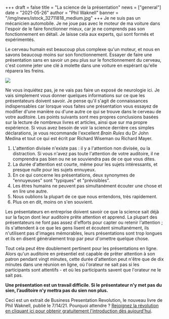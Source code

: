 +++
draft = false
title = "La science de la présentation"
news = ["general"]
date = "2021-05-26"
author = "Phil Waknell"
banner = "/img/news/istock_32711818_medium.jpg"
+++
Je ne suis pas un mécanicien automobile. Je ne joue pas avec le moteur de ma voiture dans l'espoir de le faire fonctionner mieux, car je ne comprends pas son fonctionnement en détail. Je laisse cela aux experts, qui sont formés et expérimentés.

Le cerveau humain est beaucoup plus complexe qu'un moteur, et nous en savons beaucoup moins sur son fonctionnement. Essayer de faire une présentation sans en savoir un peu plus sur le fonctionnement du cerveau, c'est comme jeter une clé à molette dans une voiture en espérant qu'elle réparera les freins.

![](/img/news/istock_32711818_medium.jpg)

Ne vous inquiétez pas, je ne vais pas faire un exposé de neurologie ici. Je vais simplement vous donner quelques informations sur ce que les présentateurs doivent savoir. Je pense qu'il s'agit de connaissances indispensables car lorsque vous faites une présentation vous essayez de modifier d'une manière ou d'une autre ce qui se trouve dans le cerveau de votre auditoire. Les points suivants sont mes propres conclusions basées sur la lecture de nombreux livres et articles, ainsi que sur ma propre expérience. Si vous avez besoin de voir la science derrière ces simples déclarations, je vous recommande l'excellent *Brain Rules* du Dr John Medina et tout ce qui est écrit par Richard Wiseman ou Richard Mayer.

1. L'attention divisée n'existe pas : il y a l'attention non divisée, ou la distraction. Si vous n'avez pas toute l'attention de votre auditoire, il ne comprendra pas bien ou ne se souviendra pas de ce que vous dites.
2. La durée d'attention est courte, même pour les sujets intéressants, et presque nulle pour les sujets ennuyeux.
3. En ce qui concerne les présentations, deux synonymes de "ennuyeuses" sont "typiques" et "prévisibles".
4. Les êtres humains ne peuvent pas simultanément écouter une chose et en lire une autre.
5. Nous oublions la plupart de ce que nous entendons, très rapidement.
6. Plus on en dit, moins on s'en souvient.

Les présentateurs en entreprise doivent savoir ce que la science sait déjà sur la façon dont leur auditoire prête attention et apprend. La plupart des présentateurs ne font pas assez d'efforts pour capter ou retenir l'attention ; ils s'attendent à ce que les gens lisent et écoutent simultanément, ils n'utilisent pas d'images mémorables, leurs présentations sont trop longues et ils en disent généralement trop par peur d'omettre quelque chose.

Tout cela peut être doublement pertinent pour les présentations en ligne. Alors qu'un auditoire en présentiel est capable de prêter attention à son patron pendant vingt minutes, cette durée d'attention peut n'être que de dix minutes dans une réunion en ligne, où l'orateur ne sait pas si les participants sont attentifs - et où les participants savent que l'orateur ne le sait pas.

**Une présentation est un travail difficile. Si le présentateur n'y met pas du sien, l’auditoire n'y mettra pas du sien non plus.**

Ceci est un extrait de Business Presentation Revolution, le nouveau livre de Phil Waknell, publié le 7/14/21. Pourquoi attendre ? [Rejoignez la révolution en cliquant ici pour obtenir gratuitement l'introduction dès aujourd'hui](http://book.businesspresentationrevolution.com).